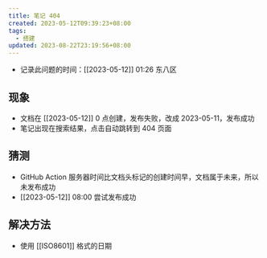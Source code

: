 ```yaml
---
title: 笔记 404
created: 2023-05-12T09:39:23+08:00
tags:
  - 搭建
updated: 2023-08-22T23:19:56+08:00
---
```


- 记录此问题的时间：[[2023-05-12]] 01:26 东八区

## 现象

- 文档在 [[2023-05-12]] 0 点创建，发布失败，改成 2023-05-11，发布成功
- 笔记出现在搜索结果，点击自动跳转到 404 页面

## 猜测

- GitHub Action 服务器时间比文档头标记的创建时间早，文档属于未来，所以未发布成功
- [[2023-05-12]] 08:00 尝试发布成功

## 解决方法

- 使用 [[ISO8601]] 格式的日期
